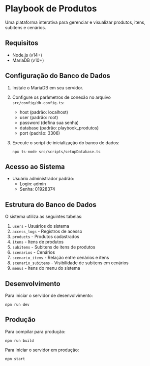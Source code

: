 
# Playbook de Produtos

Uma plataforma interativa para gerenciar e visualizar produtos, itens, subitens e cenários.

## Requisitos

- Node.js (v14+)
- MariaDB (v10+)

## Configuração do Banco de Dados

1. Instale o MariaDB em seu servidor.
2. Configure os parâmetros de conexão no arquivo `src/config/db.config.ts`:
   - host (padrão: localhost)
   - user (padrão: root)
   - password (defina sua senha)
   - database (padrão: playbook_produtos)
   - port (padrão: 3306)

3. Execute o script de inicialização do banco de dados:
   ```
   npx ts-node src/scripts/setupDatabase.ts
   ```

## Acesso ao Sistema

- Usuário administrador padrão:
  - Login: admin
  - Senha: 01928374

## Estrutura do Banco de Dados

O sistema utiliza as seguintes tabelas:

1. `users` - Usuários do sistema
2. `access_logs` - Registros de acesso
3. `products` - Produtos cadastrados
4. `items` - Itens de produtos
5. `subitems` - Subitens de itens de produtos
6. `scenarios` - Cenários
7. `scenario_items` - Relação entre cenários e itens
8. `scenario_subitems` - Visibilidade de subitens em cenários
9. `menus` - Itens do menu do sistema

## Desenvolvimento

Para iniciar o servidor de desenvolvimento:

```
npm run dev
```

## Produção

Para compilar para produção:

```
npm run build
```

Para iniciar o servidor em produção:

```
npm start
```
